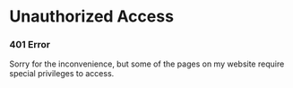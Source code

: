<!---
title: 401 Error
published: true
--->

# Unauthorized Access
### 401 Error  

Sorry for the inconvenience, but some of the pages on my website require special privileges to access.